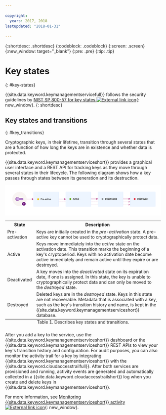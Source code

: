 ```yaml
---

copyright:
  years: 2017, 2018
lastupdated: "2018-01-31"

---
```


{:shortdesc: .shortdesc}
{:codeblock: .codeblock}
{:screen: .screen}
{:new_window: target="_blank"}
{:pre: .pre}
{:tip: .tip}

# Key states
{: #key-states}

{{site.data.keyword.keymanagementservicefull}} follows the security guidelines by [NIST SP 800-57 for key states ![External link icon](../../icons/launch-glyph.svg "External link icon")](http://nvlpubs.nist.gov/nistpubs/SpecialPublications/NIST.SP.800-57pt1r4.pdf){: new_window}.
{: shortdesc}

## Key states and transitions
{: #key_transitions}

Cryptographic keys, in their lifetime, transition through several states that are a function of how long the keys are in existence and whether data is protected. 

{{site.data.keyword.keymanagementserviceshort}} provides a graphical user interface and a REST API for tracking keys as they move through several states in their lifecycle. The following diagram shows how a key passes through states between its generation and its destruction.

![The diagram shows the same components as described in the following definition table.](images/key-states.png)

<table>
  <tr>
    <th>State</th>
    <th>Description</th>
  </tr>
  <tr>
    <td>Pre-activation</td>
    <td>Keys are initially created in the <i>pre-activation</i> state. A pre-active key cannot be used to cryptographically protect data.</td>
  </tr>
  <tr>
    <td>Active</td>
    <td>Keys move immediately into the <i>active</i> state on the activation date. This transition marks the beginning of a key's cryptoperiod. Keys with no activation date become active immediately and remain active until they expire or are destroyed.</td>
  </tr>
  <tr>
    <td>Deactivated</td>
    <td>A key moves into the <i>deactivated</i> state on its expiration date, if one is assigned. In this state, the key is unable to cryptographically protect data and can only be moved to the <i>destroyed</i> state.</td>
  </tr>
  <tr>
    <td>Destroyed</td>
    <td>Deleted keys are in the <i>destroyed</i> state. Keys in this state are not recoverable. Metadata that is associated with a key, such as the key's transition history and name, is kept in the {{site.data.keyword.keymanagementserviceshort}} database.</td>
  </tr>
  <caption style="caption-side:bottom;">Table 1. Describes key states and transitions.</caption>
</table>

After you add a key to the service, use the {{site.data.keyword.keymanagementserviceshort}} dashboard or the {{site.data.keyword.keymanagementserviceshort}} REST APIs to view your key's transition history and configuration. For audit purposes, you can also monitor the activity trail for a key by integrating {{site.data.keyword.keymanagementserviceshort}} with the {{site.data.keyword.cloudaccesstrailfull}}. After both services are provisioned and running, activity events are generated and automatically collected in a {{site.data.keyword.cloudaccesstrailshort}} log when you create and delete keys in {{site.data.keyword.keymanagementserviceshort}}. 

For more information, see [Monitoring {{site.data.keyword.keymanagementserviceshort}} activity ![External link icon](../../icons/launch-glyph.svg "External link icon")](https://console.stage1.bluemix.net/docs/services/cloud-activity-tracker/svcs/kp_at.html#kp_at){: new_window}.